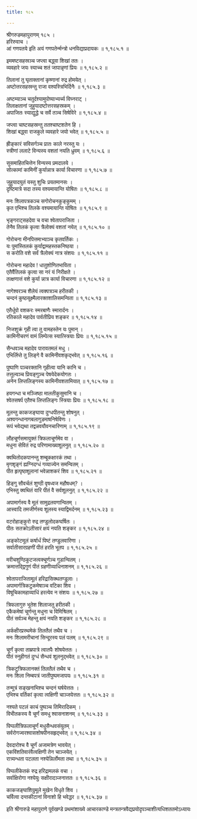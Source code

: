 ```yaml
---
title: १८५

---
```

श्रीगरुडमहापुराणम् १८५ ।  
हरिरुवाच ।  
आं गणपतये इति अयं गणपतेर्न्मन्त्रो धनविद्याप्रदायकः ॥ १,१८५.१ ॥  
  
इममष्टसहस्रञ्च जप्त्वा बद्ध्वा शिखां ततः ।  
व्यवहारे जयः स्याच्च शतं जापान्नृणां प्रियः ॥ १,१८५.२ ॥  
  
तिलानां तु घृताक्तानां कृष्णानां रुद्र होमयेत् ।  
अष्टोत्तरसहस्रन्तु राजा वश्यस्त्रिभिर्दिनैः ॥ १,१८५.३ ॥  
  
अष्टम्याञ्च चतुर्दश्यामुपोष्याभ्यर्च्य विघ्नराट् ।  
तिलाक्षतानां जुहुयादष्टोत्तरसहस्रकम् ।  
अपाजितः स्याद्युद्धे च सर्वे तञ्च सिषेविरे ॥ १,१८५.४ ॥  
  
जप्त्वा चाष्टसहस्रन्तु ततश्चाष्टशतेन हि ।  
शिखां बद्ध्वा राजकुले व्यवहारे जयो भवेत् ॥ १,१८५.५ ॥  
  
ह्रीङ्कारं सविसर्गञ्च प्रातः काले नरस्तु यः ।  
स्त्रीणां ललाटे विन्यस्य वशतां नयति ध्रुवम् ॥ १,१८५.६ ॥  
  
सुसमाहितचित्तेन विन्यस्य प्रमदालये ।  
सोत्कामां कामिनीं कुर्यान्नात्र कार्या विचारणा ॥ १,१८५.७ ॥  
  
जुहुयादयुतं यस्तु शुचिः प्रयतमानसः ।  
दृष्टिमात्रे सदा तस्य वश्यमायान्ति योषितः ॥ १,१८५.८ ॥  
  
मनः शिलापत्रकञ्च सगोरोचनकुङ्कुमम् ।  
कृत एभिश्च तिलके वश्यमायान्ति योषितः ॥ १,१८५.९ ॥  
  
भृङ्गराट्सहदेवा च वचा श्वेतापराजिता ।  
तेनैव तिलकं कृत्वा त्रैलोक्यं वशतां नयेत् ॥ १,१८५.१० ॥  
  
गोरोचना मीनपित्तमाभ्याञ्च कृतवर्तिकः ।  
यः पुमांस्तिलकं कुर्याद्वामहस्तकनिष्ठया ।  
स करोति वशे सर्वं त्रैलोक्यं नात्र संशयः ॥ १,१८५.११ ॥  
  
गोरोचना महादेव ! धातुशोणितभाविता ।  
एतैर्वैतिलकं कृत्वा सा नरं यं निरीक्षते ।  
तत्क्षणात्तं वशे कुर्या न्नात्र कार्या विचारणा ॥ १,१८५.१२ ॥  
  
नागेश्वरञ्च शैलेयं त्वक्पत्रञ्च हरीतकी ।  
चन्दनं कुष्ठसूक्ष्मैलारक्तशालिसमन्विता ॥ १,१८५.१३ ॥  
  
एतैर्धूपो वशकरः स्मरबाणैः स्मारार्दनः ।  
रतिकाले महादेव पार्वतीप्रिय शङ्कर ॥ १,१८५.१४ ॥  
  
निजशुक्रं गृही त्वा तु वामहस्तेन यः पुमान् ।  
कामिनीचरणं वामं लिम्पेत्स स्यात्स्त्रियाः प्रियः ॥ १,१८५.१५ ॥  
  
सैन्धवञ्च महादेव पारावतमलं मधु ।  
एभिर्लिप्ते तु लिङ्गे वै कामिनीवशकृद्भवेत् ॥ १,१८५.१६ ॥  
  
पुष्पाणि पञ्चरक्तानि गृहीत्वा यानि कानि च ।  
तत्तुल्यञ्च प्रियङ्गुञ्च पेषयेदेकयोगतः ।  
अनेन लिप्तलिङ्गस्य कामिनीवशतामियात् ॥ १,१८५.१७ ॥  
  
हयगन्धा च मञ्जिष्ठा मालतीकुसुमानि च ।  
श्वेतसषर्प एतैश्च लिप्तलिङ्गः स्त्रियाः प्रियः ॥ १,१८५.१८ ॥  
  
मूलन्तु काकजङ्घाया दुग्धपीतन्तु शोषनुत् ।  
अश्वगन्धानागबलागुडमाषनिषेविणः ।  
रूपं भवेद्यथा तद्वन्नवयौवनचारिणाम् ॥ १,१८५.१९ ॥  
  
लौहचूर्णसमायुक्तं त्रिफलाचूर्णमेव वा ।  
मधुना सेवितं रुद्र परिणामाख्यशूलनुत् ॥ १,१८५.२० ॥  
  
क्वथितोदकपानन्तु शम्बूकक्षारकं तथा ।  
मृगशृङ्गं ह्यग्निदग्धं गव्याज्येन समन्वितम् ।  
पीत हृत्पृष्ठशूलानां भवेन्नाशकरं शिव ॥ १,१८५.२१ ॥  
  
हिङ्गु सौवर्चलं शुण्ठी वृषध्वज महौषधम्? ।  
एभिस्तु क्वथितं वारि पीतं वै सर्वशूलनुत् ॥ १,१८५.२२ ॥  
  
अपामार्गस्य वै मूलं सामुद्रलवणान्वितम् ।  
आस्वादि तमजीर्णस्य शूलस्य स्याद्विमर्दनम् ॥ १,१८५.२३ ॥  
  
वटरोहाङ्कुरो रुद्र तण्डुलोदकघर्षितः ।  
पीतः सतक्रोऽतीसारं क्षयं नयति शङ्कर ॥ १,१८५.२४ ॥  
  
अङ्कोटमूलं कर्षार्धं पिष्टं तण्डुलवारिणा ।  
सर्वातीसारग्रहणीं पीतं हरति भूतप ॥ १,१८५.२५ ॥  
  
मरीचशुण्ठिकुटजत्वक्चूर्णञ्च गुडान्वितम् ।  
क्रमात्तद्द्विगुणं पीतं ग्रहणीव्याधिनाशनम् ॥ १,१८५.२६ ॥  
  
श्वेतापराजितामूलं हरिद्रासिक्थतण्डुलाः ।  
अपामार्गत्रिकटुकमेषाञ्च वटिका शिव ।  
विषूचिकामहाव्याधिं हरत्येव न संशयः ॥ १,१८५.२७ ॥  
  
त्रिफलागुरु भूतेश शिलाजतु हरीतकी ।  
एकैकमेषां चूर्णन्तु मधुना च विमिश्रितम् ।  
पीतं सर्वञ्च मेहन्तु क्षयं नयति शङ्कर ॥ १,१८५.२८ ॥  
  
अर्कक्षीरप्रस्थमेकं तिलतैलं तथैव च ।  
मनः शिलामरीचानां सिन्दूरस्य पलं पलम् ॥ १,१८५.२९ ॥  
  
चूर्णं कृत्वा ताम्रपात्रे त्वातपैः शोषयेत्ततः ।  
पीतं स्नुहीगतं दुग्धं सैन्धवं शूलनुद्भवेत् ॥ १,१८५.३० ॥  
  
त्रिकटुत्रिफलानक्तं तिलतैलं तथैव च ।  
मनः शिला निम्बपत्रं जातीपुष्पमजापयः ॥ १,१८५.३१ ॥  
  
तन्मूत्रं सङ्खनाभिश्च चन्दनं घर्षयेत्ततः ।  
एभिश्च वर्तिकां कृत्वा त्वक्षिणी चाञ्जयेत्ततः ॥ १,१८५.३२ ॥  
  
नश्यते पटलं काचं पुष्पञ्च तिमिरादिकम् ।  
विभीतकस्य वै चूर्णं समधु श्वासनाशनम् ॥ १,१८५.३३ ॥  
  
पिप्पलीत्रिफलाचूर्णं मधुसैन्धवसंयुतम् ।  
सर्वरोगज्वरश्वासशोषपीनसहृद्भवेत् ॥ १,१८५.३४ ॥  
  
देवदारोश्च वै चूर्णं अजामत्रेण भावयेत् ।  
एकविंशतिवारंवैत्वक्षिणी तेन चाञ्जयेत् ।  
रात्र्यन्धता पटलता नश्येन्निर्लोमता तथा ॥ १,१८५.३५ ॥  
  
पिप्पलीकेतकं रुद्र हरिद्रामलकं वचा ।  
सर्वाक्षिरोगा नश्येयुः सक्षीरादञ्जनात्ततः ॥ १,१८५.३६ ॥  
  
काकजङ्घाशिग्रुमूले मुखेन विधृते शिव ।  
चर्वित्वा दन्तकीटानां विनाशो हि भवेद्धर ॥ १,१८५.३७ ॥  
  
इति श्रीगारुडे महापुराणे पूर्वखण्डे प्रथमांशाख्ये आचारकाण्डे मन्त्रतन्त्रवैद्यप्रयोदृपञ्चाशीत्यधिशततमोऽध्यायः